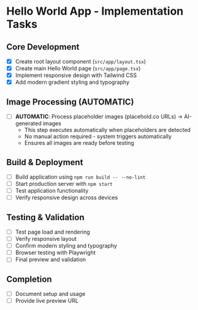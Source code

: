 # Hello World App - Implementation Tasks

## Core Development
- [x] Create root layout component (`src/app/layout.tsx`)
- [x] Create main Hello World page (`src/app/page.tsx`)
- [x] Implement responsive design with Tailwind CSS
- [x] Add modern gradient styling and typography

## Image Processing (AUTOMATIC)
- [ ] **AUTOMATIC**: Process placeholder images (placehold.co URLs) → AI-generated images
  - This step executes automatically when placeholders are detected
  - No manual action required - system triggers automatically
  - Ensures all images are ready before testing

## Build & Deployment
- [ ] Build application using `npm run build -- --no-lint`
- [ ] Start production server with `npm start`
- [ ] Test application functionality
- [ ] Verify responsive design across devices

## Testing & Validation
- [ ] Test page load and rendering
- [ ] Verify responsive layout
- [ ] Confirm modern styling and typography
- [ ] Browser testing with Playwright
- [ ] Final preview and validation

## Completion
- [ ] Document setup and usage
- [ ] Provide live preview URL